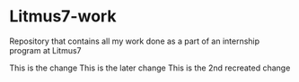 # Litmus7-work
Repository that contains all my work done as a part of an internship program at Litmus7

This is the change
This is the later change
This is the 2nd recreated change
